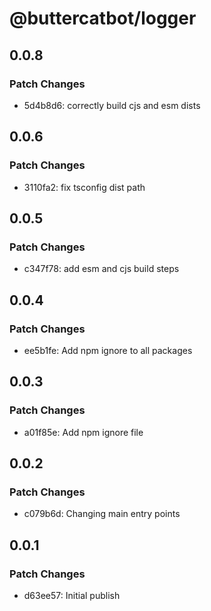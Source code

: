 # @buttercatbot/logger

## 0.0.8

### Patch Changes

- 5d4b8d6: correctly build cjs and esm dists

## 0.0.6

### Patch Changes

- 3110fa2: fix tsconfig dist path

## 0.0.5

### Patch Changes

- c347f78: add esm and cjs build steps

## 0.0.4

### Patch Changes

- ee5b1fe: Add npm ignore to all packages

## 0.0.3

### Patch Changes

- a01f85e: Add npm ignore file

## 0.0.2

### Patch Changes

- c079b6d: Changing main entry points

## 0.0.1

### Patch Changes

- d63ee57: Initial publish
